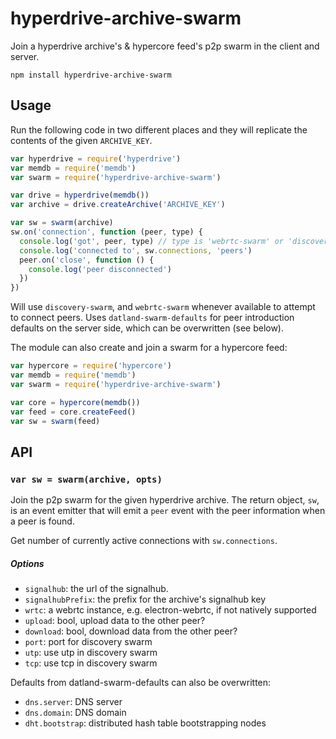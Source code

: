 # hyperdrive-archive-swarm

Join a hyperdrive archive's & hypercore feed's p2p swarm in the client and server.

```
npm install hyperdrive-archive-swarm
```

## Usage

Run the following code in two different places and they will replicate the contents of the given `ARCHIVE_KEY`.

```js
var hyperdrive = require('hyperdrive')
var memdb = require('memdb')
var swarm = require('hyperdrive-archive-swarm')

var drive = hyperdrive(memdb())
var archive = drive.createArchive('ARCHIVE_KEY')

var sw = swarm(archive)
sw.on('connection', function (peer, type) {
  console.log('got', peer, type) // type is 'webrtc-swarm' or 'discovery-swarm'
  console.log('connected to', sw.connections, 'peers')
  peer.on('close', function () {
    console.log('peer disconnected')
  }) 
})
```

Will use `discovery-swarm`, and `webrtc-swarm` whenever available to attempt to connect peers. Uses `datland-swarm-defaults` for peer introduction defaults on the server side, which can be overwritten (see below).

The module can also create and join a swarm for a hypercore feed:

```js
var hypercore = require('hypercore')
var memdb = require('memdb')
var swarm = require('hyperdrive-archive-swarm')

var core = hypercore(memdb())
var feed = core.createFeed()
var sw = swarm(feed)
```

## API

### `var sw = swarm(archive, opts)`

Join the p2p swarm for the given hyperdrive archive. The return object, `sw`, is an event emitter that will emit a `peer` event with the peer information when a peer is found.

Get number of currently active connections with ```sw.connections```.

##### Options

  * `signalhub`: the url of the signalhub.
  * `signalhubPrefix`: the prefix for the archive's signalhub key
  * `wrtc`: a webrtc instance, e.g. electron-webrtc, if not natively supported
  * `upload`: bool, upload data to the other peer?
  * `download`: bool, download data from the other peer?
  * `port`: port for discovery swarm
  * `utp`: use utp in discovery swarm
  * `tcp`: use tcp in discovery swarm

Defaults from datland-swarm-defaults can also be overwritten:

  * `dns.server`: DNS server
  * `dns.domain`: DNS domain
  * `dht.bootstrap`: distributed hash table bootstrapping nodes

